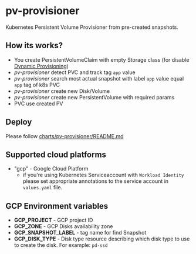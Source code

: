 # pv-provisioner

Kubernetes Persistent Volume Provisioner from pre-created snapshots.

## How its works?

* You create PersistentVolumeClaim with empty Storage class (for
  disable [Dynamic Provisioning](https://kubernetes.io/docs/concepts/storage/dynamic-provisioning/#enabling-dynamic-provisioning))
* _pv-provisioner_ detect PVC and track tag `app` value
* _pv-provisioner_ search most actual snapshot with label `app` value equal `app` tag of k8s PVC
* _pv-provisioner_ create new Disk/Volume
* _pv-provisioner_ create new PersistentVolume with required params
* PVC use created PV

## Deploy

Please follow [charts/pv-provisioner/README.md](./charts/pv-provisioner/README.md)

## Supported cloud platforms

* "gcp" - Google Cloud Platform
  * if you're using Kubernetes Serviceaccount with `Workload Identity` please set appropriate annotations to the service account in `values.yaml` file.

## GCP Environment variables

* **GCP_PROJECT** - GCP project ID
* **GCP_ZONE** - GCP Disks availability zone
* **GCP_SNAPSHOT_LABEL** - tag name for find Snapshot
* **GCP_DISK_TYPE** - Disk type resource describing which disk type to use to create the disk. For example: `pd-ssd`
